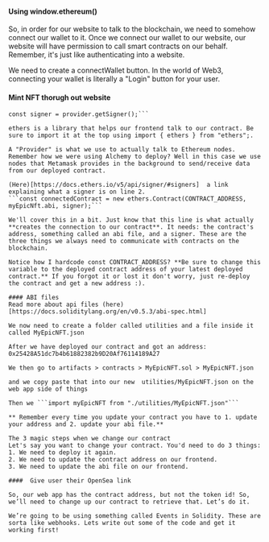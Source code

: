 

#### Using window.ethereum()
So, in order for our website to talk to the blockchain, we need to somehow connect our wallet to it. Once we connect our wallet to our website, our website will have permission to call smart contracts on our behalf. Remember, it's just like authenticating into a website.

We need to create a connectWallet button. In the world of Web3, connecting your wallet is literally a "Login" button for your user.

#### Mint NFT thorugh out website
```const provider = new ethers.providers.Web3Provider(ethereum);
const signer = provider.getSigner();```

ethers is a library that helps our frontend talk to our contract. Be sure to import it at the top using import { ethers } from "ethers";.

A "Provider" is what we use to actually talk to Ethereum nodes. Remember how we were using Alchemy to deploy? Well in this case we use nodes that Metamask provides in the background to send/receive data from our deployed contract.

(Here)[https://docs.ethers.io/v5/api/signer/#signers]  a link explaining what a signer is on line 2.
```const connectedContract = new ethers.Contract(CONTRACT_ADDRESS, myEpicNft.abi, signer);```

We'll cover this in a bit. Just know that this line is what actually **creates the connection to our contract**. It needs: the contract's address, something called an abi file, and a signer. These are the three things we always need to communicate with contracts on the blockchain.

Notice how I hardcode const CONTRACT_ADDRESS? **Be sure to change this variable to the deployed contract address of your latest deployed contract.** If you forgot it or lost it don't worry, just re-deploy the contract and get a new address :).

#### ABI files
Read more about api files (here)[https://docs.soliditylang.org/en/v0.5.3/abi-spec.html]

We now need to create a folder called utilities and a file inside it called MyEpicNFT.json

After we have deployed our contract and got an address: 0x25428A51dc7b4b61882382b9D20Af76114189A27

We then go to artifacts > contracts > MyEpicNFT.sol > MyEpicNFT.json

and we copy paste that into our new  utilities/MyEpicNFT.json on the web app side of things

Then we ```import myEpicNFT from "./utilities/MyEpicNFT.json"```

** Remember every time you update your contract you have to 1. update your address and 2. update your abi file.**

The 3 magic steps when we change our contract
Let's say you want to change your contract. You'd need to do 3 things:
1. We need to deploy it again.
2. We need to update the contract address on our frontend.
3. We need to update the abi file on our frontend.

####  Give user their OpenSea link

So, our web app has the contract address, but not the token id! So, we’ll need to change up our contract to retrieve that. Let’s do it.

We’re going to be using something called Events in Solidity. These are sorta like webhooks. Lets write out some of the code and get it working first!